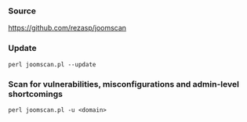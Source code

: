 ### Source
https://github.com/rezasp/joomscan  

### Update
```
perl joomscan.pl --update
```

### Scan for vulnerabilities, misconfigurations and admin-level shortcomings
```
perl joomscan.pl -u <domain>
```

